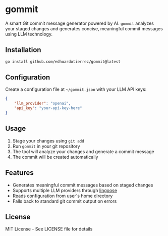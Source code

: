 # gommit

A smart Git commit message generator powered by AI. `gommit` analyzes your staged changes and generates concise, meaningful commit messages using LLM technology.

## Installation

```bash
go install github.com/edhuardotierrez/gommit@latest
```

## Configuration

Create a configuration file at `~/gommit.json` with your LLM API keys:

```json
{
    "llm_provider": "openai",
    "api_key": "your-api-key-here"
}
```

## Usage

1. Stage your changes using `git add`
2. Run `gommit` in your git repository
3. The tool will analyze your changes and generate a commit message
4. The commit will be created automatically

## Features

- Generates meaningful commit messages based on staged changes
- Supports multiple LLM providers through [lingoose](https://github.com/henomis/lingoose)
- Reads configuration from user's home directory
- Falls back to standard git commit output on errors

## License

MIT License - See LICENSE file for details
